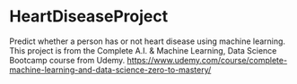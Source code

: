 # HeartDiseaseProject
Predict whether a person has or not heart disease using machine learning.
This project is from the Complete A.I. & Machine Learning, Data Science Bootcamp course from Udemy.
https://www.udemy.com/course/complete-machine-learning-and-data-science-zero-to-mastery/
